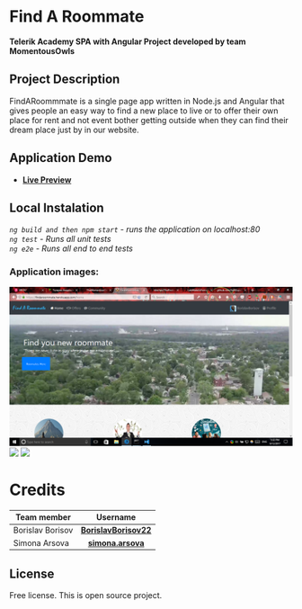 # Find A Roommate
**Telerik Academy SPA with Angular Project developed by team MomentousOwls**

## Project Description
FindARoommmate is a single page app written in Node.js and Angular that gives people an easy way to find a new place to live or to offer their own place for rent and not event bother getting outside when they can find their dream place just by in our website.

## Application Demo
- [**Live Preview**](https://findaroommate.herokuapp.com/home)

## Local Instalation
*`ng build and then npm start` - runs the application on localhost:80*
<br/>
*`ng test` - Runs all unit tests*
<br/>
*`ng e2e` - Runs all end to end tests*

### Application images:
![](/app-images/home.png)
![](/app-images/destinations.png)
![](/app-images/destinations.png)

# Credits
| Team member         | Username                                                                    |
| -------------       | :--------:                                                                  |
| Borislav Borisov    | [**BorislavBorisov22**](https://github.com/BorislavBorisov22)               |
| Simona Arsova       | [**simona.arsova**](https://github.com/SimonaArsova)                        |

License
-------
Free license. This is open source project.
